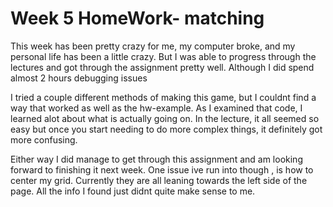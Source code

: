 # Week 5 HomeWork- matching

This week has been pretty crazy for me, my computer broke, and my personal life has been a little crazy. But I was able to progress through the lectures and got through the assignment pretty well. Although I did spend almost 2 hours debugging issues

 I tried a couple different methods of making this game, but I couldnt find a way that worked as well as the hw-example. As I examined that code, I learned alot about what is actually going on. In the lecture, it all seemed so easy but once you start needing to do more complex things, it definitely got more confusing.

 Either way I did manage to get through this assignment and am looking forward to finishing it next week. One issue ive run into though , is how to center my grid. Currently they are all leaning towards the left side of the page. All the info I found just didnt quite make sense to me.
